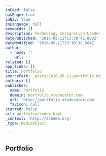```yaml
---
inFeed: false
hasPage: true
inNav: true
inLanguage: null
keywords: []
description: Technology Integration Leader
datePublished: '2016-05-11T13:38:42.880Z'
dateModified: '2016-05-11T13:38:38.504Z'
author:
  - name: ''
    url: ''
related: []
app_links: []
title: Portfolio
sourcePath: _posts/2016-05-11-portfolio.md
authors: []
publisher:
  name: Portfolio
  domain: portfolio.vteducator.com
  url: 'http://portfolio.vteducator.com'
  favicon: null
starred: false
url: portfolio/index.html
_context: 'http://schema.org'
_type: MediaObject

---
```

<article style=""><h1>Portfolio</h1></article>